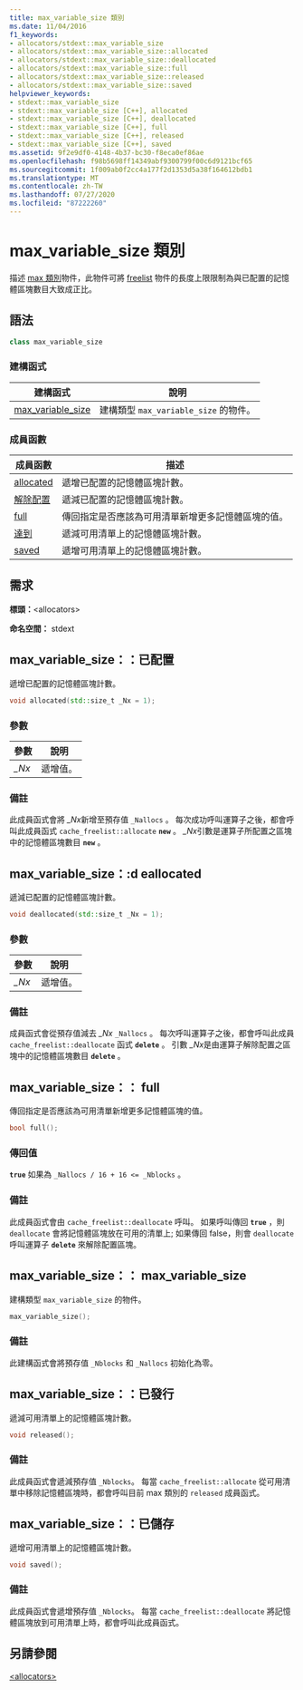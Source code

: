 ```yaml
---
title: max_variable_size 類別
ms.date: 11/04/2016
f1_keywords:
- allocators/stdext::max_variable_size
- allocators/stdext::max_variable_size::allocated
- allocators/stdext::max_variable_size::deallocated
- allocators/stdext::max_variable_size::full
- allocators/stdext::max_variable_size::released
- allocators/stdext::max_variable_size::saved
helpviewer_keywords:
- stdext::max_variable_size
- stdext::max_variable_size [C++], allocated
- stdext::max_variable_size [C++], deallocated
- stdext::max_variable_size [C++], full
- stdext::max_variable_size [C++], released
- stdext::max_variable_size [C++], saved
ms.assetid: 9f2e9df0-4148-4b37-bc30-f8eca0ef86ae
ms.openlocfilehash: f98b5698ff14349abf9300799f00c6d9121bcf65
ms.sourcegitcommit: 1f009ab0f2cc4a177f2d1353d5a38f164612bdb1
ms.translationtype: MT
ms.contentlocale: zh-TW
ms.lasthandoff: 07/27/2020
ms.locfileid: "87222260"
---
```

# <a name="max_variable_size-class"></a>max_variable_size 類別

描述 [max 類別](../standard-library/allocators-header.md)物件，此物件可將 [freelist](../standard-library/freelist-class.md) 物件的長度上限限制為與已配置的記憶體區塊數目大致成正比。

## <a name="syntax"></a>語法

```cpp
class max_variable_size
```

### <a name="constructors"></a>建構函式

|建構函式|說明|
|-|-|
|[max_variable_size](#max_variable_size)|建構類型 `max_variable_size` 的物件。|

### <a name="member-functions"></a>成員函數

|成員函數|描述|
|-|-|
|[allocated](#allocated)|遞增已配置的記憶體區塊計數。|
|[解除配置](#deallocated)|遞減已配置的記憶體區塊計數。|
|[full](#full)|傳回指定是否應該為可用清單新增更多記憶體區塊的值。|
|[達到](#released)|遞減可用清單上的記憶體區塊計數。|
|[saved](#saved)|遞增可用清單上的記憶體區塊計數。|

## <a name="requirements"></a>需求

**標頭：**\<allocators>

**命名空間：** stdext

## <a name="max_variable_sizeallocated"></a><a name="allocated"></a>max_variable_size：：已配置

遞增已配置的記憶體區塊計數。

```cpp
void allocated(std::size_t _Nx = 1);
```

### <a name="parameters"></a>參數

|參數|說明|
|---------------|-----------------|
|*_Nx*|遞增值。|

### <a name="remarks"></a>備註

此成員函式會將 *_Nx*新增至預存值 `_Nallocs` 。 每次成功呼叫運算子之後，都會呼叫此成員函式 `cache_freelist::allocate` **`new`** 。 *_Nx*引數是運算子所配置之區塊中的記憶體區塊數目 **`new`** 。

## <a name="max_variable_sizedeallocated"></a><a name="deallocated"></a>max_variable_size：:d eallocated

遞減已配置的記憶體區塊計數。

```cpp
void deallocated(std::size_t _Nx = 1);
```

### <a name="parameters"></a>參數

|參數|說明|
|---------------|-----------------|
|*_Nx*|遞增值。|

### <a name="remarks"></a>備註

成員函式會從預存值減去 *_Nx* `_Nallocs` 。 每次呼叫運算子之後，都會呼叫此成員 `cache_freelist::deallocate` 函式 **`delete`** 。 引數 *_Nx*是由運算子解除配置之區塊中的記憶體區塊數目 **`delete`** 。

## <a name="max_variable_sizefull"></a><a name="full"></a>max_variable_size：： full

傳回指定是否應該為可用清單新增更多記憶體區塊的值。

```cpp
bool full();
```

### <a name="return-value"></a>傳回值

**`true`** 如果為 `_Nallocs / 16 + 16 <= _Nblocks` 。

### <a name="remarks"></a>備註

此成員函式會由 `cache_freelist::deallocate` 呼叫。 如果呼叫傳回 **`true`** ，則 `deallocate` 會將記憶體區塊放在可用的清單上; 如果傳回 false，則會 `deallocate` 呼叫運算子 **`delete`** 來解除配置區塊。

## <a name="max_variable_sizemax_variable_size"></a><a name="max_variable_size"></a>max_variable_size：： max_variable_size

建構類型 `max_variable_size` 的物件。

```cpp
max_variable_size();
```

### <a name="remarks"></a>備註

此建構函式會將預存值 `_Nblocks` 和 `_Nallocs` 初始化為零。

## <a name="max_variable_sizereleased"></a><a name="released"></a>max_variable_size：：已發行

遞減可用清單上的記憶體區塊計數。

```cpp
void released();
```

### <a name="remarks"></a>備註

此成員函式會遞減預存值 `_Nblocks`。 每當 `cache_freelist::allocate` 從可用清單中移除記憶體區塊時，都會呼叫目前 max 類別的 `released` 成員函式。

## <a name="max_variable_sizesaved"></a><a name="saved"></a>max_variable_size：：已儲存

遞增可用清單上的記憶體區塊計數。

```cpp
void saved();
```

### <a name="remarks"></a>備註

此成員函式會遞增預存值 `_Nblocks`。 每當 `cache_freelist::deallocate` 將記憶體區塊放到可用清單上時，都會呼叫此成員函式。

## <a name="see-also"></a>另請參閱

[\<allocators>](../standard-library/allocators-header.md)
